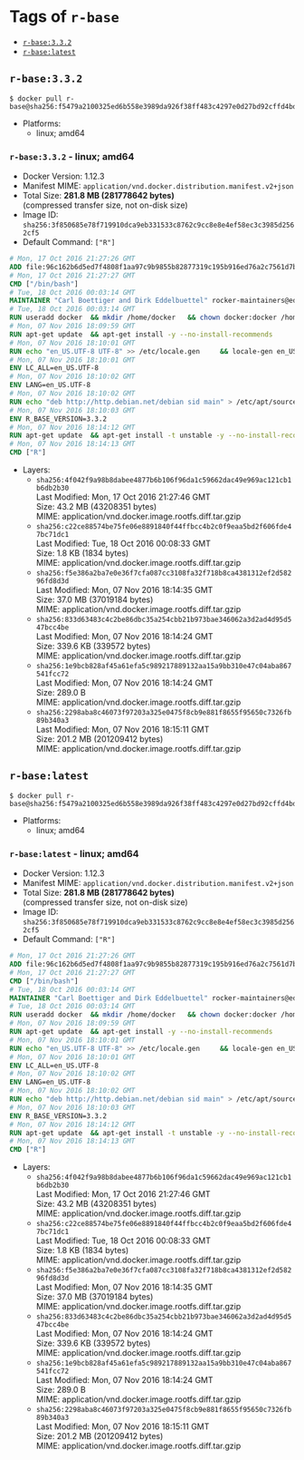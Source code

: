 <!-- THIS FILE IS GENERATED VIA './update-remote.sh' -->

# Tags of `r-base`

-	[`r-base:3.3.2`](#r-base332)
-	[`r-base:latest`](#r-baselatest)

## `r-base:3.3.2`

```console
$ docker pull r-base@sha256:f5479a2100325ed6b558e3989da926f38ff483c4297e0d27bd92cffd4bd0004d
```

-	Platforms:
	-	linux; amd64

### `r-base:3.3.2` - linux; amd64

-	Docker Version: 1.12.3
-	Manifest MIME: `application/vnd.docker.distribution.manifest.v2+json`
-	Total Size: **281.8 MB (281778642 bytes)**  
	(compressed transfer size, not on-disk size)
-	Image ID: `sha256:3f850685e78f719910dca9eb331533c8762c9cc8e8e4ef58ec3c3985d2562cf5`
-	Default Command: `["R"]`

```dockerfile
# Mon, 17 Oct 2016 21:27:26 GMT
ADD file:96c162b6d5ed7f4808f1aa97c9b9855b82877319c195b916ed76a2c7561d7bf2 in / 
# Mon, 17 Oct 2016 21:27:27 GMT
CMD ["/bin/bash"]
# Tue, 18 Oct 2016 00:03:14 GMT
MAINTAINER "Carl Boettiger and Dirk Eddelbuettel" rocker-maintainers@eddelbuettel.com
# Tue, 18 Oct 2016 00:03:14 GMT
RUN useradd docker 	&& mkdir /home/docker 	&& chown docker:docker /home/docker 	&& addgroup docker staff
# Mon, 07 Nov 2016 18:09:59 GMT
RUN apt-get update 	&& apt-get install -y --no-install-recommends 		ed 		less 		locales 		vim-tiny 		wget 		ca-certificates 		fonts-texgyre 	&& rm -rf /var/lib/apt/lists/*
# Mon, 07 Nov 2016 18:10:01 GMT
RUN echo "en_US.UTF-8 UTF-8" >> /etc/locale.gen 	&& locale-gen en_US.utf8 	&& /usr/sbin/update-locale LANG=en_US.UTF-8
# Mon, 07 Nov 2016 18:10:01 GMT
ENV LC_ALL=en_US.UTF-8
# Mon, 07 Nov 2016 18:10:02 GMT
ENV LANG=en_US.UTF-8
# Mon, 07 Nov 2016 18:10:02 GMT
RUN echo "deb http://http.debian.net/debian sid main" > /etc/apt/sources.list.d/debian-unstable.list 	&& echo 'APT::Default-Release "testing";' > /etc/apt/apt.conf.d/default
# Mon, 07 Nov 2016 18:10:03 GMT
ENV R_BASE_VERSION=3.3.2
# Mon, 07 Nov 2016 18:14:12 GMT
RUN apt-get update 	&& apt-get install -t unstable -y --no-install-recommends 		littler                 r-cran-littler 		r-base=${R_BASE_VERSION}* 		r-base-dev=${R_BASE_VERSION}* 		r-recommended=${R_BASE_VERSION}*         && echo 'options(repos = c(CRAN = "https://cran.rstudio.com/"), download.file.method = "libcurl")' >> /etc/R/Rprofile.site         && echo 'source("/etc/R/Rprofile.site")' >> /etc/littler.r 	&& ln -s /usr/share/doc/littler/examples/install.r /usr/local/bin/install.r 	&& ln -s /usr/share/doc/littler/examples/install2.r /usr/local/bin/install2.r 	&& ln -s /usr/share/doc/littler/examples/installGithub.r /usr/local/bin/installGithub.r 	&& ln -s /usr/share/doc/littler/examples/testInstalled.r /usr/local/bin/testInstalled.r 	&& install.r docopt 	&& rm -rf /tmp/downloaded_packages/ /tmp/*.rds 	&& rm -rf /var/lib/apt/lists/*
# Mon, 07 Nov 2016 18:14:13 GMT
CMD ["R"]
```

-	Layers:
	-	`sha256:4f042f9a98b8dabee4877b6b106f96da1c59662dac49e969ac121cb1b6db2b30`  
		Last Modified: Mon, 17 Oct 2016 21:27:46 GMT  
		Size: 43.2 MB (43208351 bytes)  
		MIME: application/vnd.docker.image.rootfs.diff.tar.gzip
	-	`sha256:c22ce88574be75fe06e8891840f44ffbcc4b2c0f9eaa5bd2f606fde47bc71dc1`  
		Last Modified: Tue, 18 Oct 2016 00:08:33 GMT  
		Size: 1.8 KB (1834 bytes)  
		MIME: application/vnd.docker.image.rootfs.diff.tar.gzip
	-	`sha256:f5e386a2ba7e0e36f7cfa087cc3108fa32f718b8ca4381312ef2d58296fd8d3d`  
		Last Modified: Mon, 07 Nov 2016 18:14:35 GMT  
		Size: 37.0 MB (37019184 bytes)  
		MIME: application/vnd.docker.image.rootfs.diff.tar.gzip
	-	`sha256:833d63483c4c2be86dbc35a254cbb21b973bae346062a3d2ad4d95d547bcc4be`  
		Last Modified: Mon, 07 Nov 2016 18:14:24 GMT  
		Size: 339.6 KB (339572 bytes)  
		MIME: application/vnd.docker.image.rootfs.diff.tar.gzip
	-	`sha256:1e9bcb828af45a61efa5c989217889132aa15a9bb310e47c04aba867541fcc72`  
		Last Modified: Mon, 07 Nov 2016 18:14:24 GMT  
		Size: 289.0 B  
		MIME: application/vnd.docker.image.rootfs.diff.tar.gzip
	-	`sha256:2298aba8c46073f97203a325e0475f8cb9e881f8655f95650c7326fb89b340a3`  
		Last Modified: Mon, 07 Nov 2016 18:15:11 GMT  
		Size: 201.2 MB (201209412 bytes)  
		MIME: application/vnd.docker.image.rootfs.diff.tar.gzip

## `r-base:latest`

```console
$ docker pull r-base@sha256:f5479a2100325ed6b558e3989da926f38ff483c4297e0d27bd92cffd4bd0004d
```

-	Platforms:
	-	linux; amd64

### `r-base:latest` - linux; amd64

-	Docker Version: 1.12.3
-	Manifest MIME: `application/vnd.docker.distribution.manifest.v2+json`
-	Total Size: **281.8 MB (281778642 bytes)**  
	(compressed transfer size, not on-disk size)
-	Image ID: `sha256:3f850685e78f719910dca9eb331533c8762c9cc8e8e4ef58ec3c3985d2562cf5`
-	Default Command: `["R"]`

```dockerfile
# Mon, 17 Oct 2016 21:27:26 GMT
ADD file:96c162b6d5ed7f4808f1aa97c9b9855b82877319c195b916ed76a2c7561d7bf2 in / 
# Mon, 17 Oct 2016 21:27:27 GMT
CMD ["/bin/bash"]
# Tue, 18 Oct 2016 00:03:14 GMT
MAINTAINER "Carl Boettiger and Dirk Eddelbuettel" rocker-maintainers@eddelbuettel.com
# Tue, 18 Oct 2016 00:03:14 GMT
RUN useradd docker 	&& mkdir /home/docker 	&& chown docker:docker /home/docker 	&& addgroup docker staff
# Mon, 07 Nov 2016 18:09:59 GMT
RUN apt-get update 	&& apt-get install -y --no-install-recommends 		ed 		less 		locales 		vim-tiny 		wget 		ca-certificates 		fonts-texgyre 	&& rm -rf /var/lib/apt/lists/*
# Mon, 07 Nov 2016 18:10:01 GMT
RUN echo "en_US.UTF-8 UTF-8" >> /etc/locale.gen 	&& locale-gen en_US.utf8 	&& /usr/sbin/update-locale LANG=en_US.UTF-8
# Mon, 07 Nov 2016 18:10:01 GMT
ENV LC_ALL=en_US.UTF-8
# Mon, 07 Nov 2016 18:10:02 GMT
ENV LANG=en_US.UTF-8
# Mon, 07 Nov 2016 18:10:02 GMT
RUN echo "deb http://http.debian.net/debian sid main" > /etc/apt/sources.list.d/debian-unstable.list 	&& echo 'APT::Default-Release "testing";' > /etc/apt/apt.conf.d/default
# Mon, 07 Nov 2016 18:10:03 GMT
ENV R_BASE_VERSION=3.3.2
# Mon, 07 Nov 2016 18:14:12 GMT
RUN apt-get update 	&& apt-get install -t unstable -y --no-install-recommends 		littler                 r-cran-littler 		r-base=${R_BASE_VERSION}* 		r-base-dev=${R_BASE_VERSION}* 		r-recommended=${R_BASE_VERSION}*         && echo 'options(repos = c(CRAN = "https://cran.rstudio.com/"), download.file.method = "libcurl")' >> /etc/R/Rprofile.site         && echo 'source("/etc/R/Rprofile.site")' >> /etc/littler.r 	&& ln -s /usr/share/doc/littler/examples/install.r /usr/local/bin/install.r 	&& ln -s /usr/share/doc/littler/examples/install2.r /usr/local/bin/install2.r 	&& ln -s /usr/share/doc/littler/examples/installGithub.r /usr/local/bin/installGithub.r 	&& ln -s /usr/share/doc/littler/examples/testInstalled.r /usr/local/bin/testInstalled.r 	&& install.r docopt 	&& rm -rf /tmp/downloaded_packages/ /tmp/*.rds 	&& rm -rf /var/lib/apt/lists/*
# Mon, 07 Nov 2016 18:14:13 GMT
CMD ["R"]
```

-	Layers:
	-	`sha256:4f042f9a98b8dabee4877b6b106f96da1c59662dac49e969ac121cb1b6db2b30`  
		Last Modified: Mon, 17 Oct 2016 21:27:46 GMT  
		Size: 43.2 MB (43208351 bytes)  
		MIME: application/vnd.docker.image.rootfs.diff.tar.gzip
	-	`sha256:c22ce88574be75fe06e8891840f44ffbcc4b2c0f9eaa5bd2f606fde47bc71dc1`  
		Last Modified: Tue, 18 Oct 2016 00:08:33 GMT  
		Size: 1.8 KB (1834 bytes)  
		MIME: application/vnd.docker.image.rootfs.diff.tar.gzip
	-	`sha256:f5e386a2ba7e0e36f7cfa087cc3108fa32f718b8ca4381312ef2d58296fd8d3d`  
		Last Modified: Mon, 07 Nov 2016 18:14:35 GMT  
		Size: 37.0 MB (37019184 bytes)  
		MIME: application/vnd.docker.image.rootfs.diff.tar.gzip
	-	`sha256:833d63483c4c2be86dbc35a254cbb21b973bae346062a3d2ad4d95d547bcc4be`  
		Last Modified: Mon, 07 Nov 2016 18:14:24 GMT  
		Size: 339.6 KB (339572 bytes)  
		MIME: application/vnd.docker.image.rootfs.diff.tar.gzip
	-	`sha256:1e9bcb828af45a61efa5c989217889132aa15a9bb310e47c04aba867541fcc72`  
		Last Modified: Mon, 07 Nov 2016 18:14:24 GMT  
		Size: 289.0 B  
		MIME: application/vnd.docker.image.rootfs.diff.tar.gzip
	-	`sha256:2298aba8c46073f97203a325e0475f8cb9e881f8655f95650c7326fb89b340a3`  
		Last Modified: Mon, 07 Nov 2016 18:15:11 GMT  
		Size: 201.2 MB (201209412 bytes)  
		MIME: application/vnd.docker.image.rootfs.diff.tar.gzip
